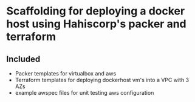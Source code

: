 # Scaffolding for deploying a docker host using Hahiscorp's packer and terraform

## Included 
* Packer templates for virtualbox and aws
* Terraform templates for deploying dockerhost vm's into a VPC with 3 AZs
* example awspec files for unit testing aws configuration


